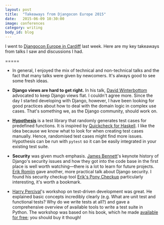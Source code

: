 ```yaml
---
layout: post
title:  "Takeaways from Djangocon Europe 2015"
date:   2015-06-09 10:30:00
image: conferences
category: writing
body_id: blog
---
```


I went to [Djangocon Europe in Cardiff](http://2015.djangocon.eu/) last week. Here are my key takeaways from talks I saw and discussions I had.

=====

- In general, I enjoyed the mix of technical and non-technical talks and the fact that many talks were given by newcomers. It's always good to see some fresh ideas.

- **Django views are hard to get right.** In his talk, [David Winterbottom](http://codeinthehole.com/) advocated to keep Django views flat. I couldn't agree more. Since the day I started developing with Django, however, I have been looking for good practices about how to deal with the domain logic in complex use cases. That's something we, as the Django community, should work on.

- **[Hypothesis](https://github.com/DRMacIver/hypothesis)** is a test library that randomly generates test cases for predefined functions. It is inspired by [Quickcheck for Haskell](https://hackage.haskell.org/package/QuickCheck). I like the idea because we know what to look for when creating test cases manually. Hence, randomised test cases might find more issues. Hypothesis can be run with `pytest` so it can be easily integrated in your existing test suite.

- **Security** was given much emphasis. [James Bennett](http://www.b-list.org/)'s keynote history of Django's security issues and how they got into the code base in the first place is well worth watching—there is a lot to learn for future projects. [Erik Romijn](http://erik.io/) gave another, more practical talk about Django security. I found his security checkup tool [Erik's Pony Checkup](https://www.ponycheckup.com/) particularly interesting, it's worth a bookmark.

- [Harry Percival](https://twitter.com/hjwp)'s workshop on test-driven development was great. He explained basic concepts incredibly clearly (e.g. What are unit test and functional tests? Why do we write tests at all?) and gave a comprehensive overview of available tools to write a test suite in Python. The workshop was based on his book, which he made [available for free](http://www.obeythetestinggoat.com/); you should buy it though!
